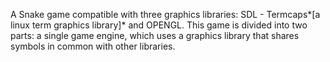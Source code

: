 A Snake game compatible with three graphics libraries: SDL - Termcaps*[a linux term graphics library]* and OPENGL. This game is divided into two parts: a single game engine, which uses a graphics library that shares symbols in common with other libraries.
